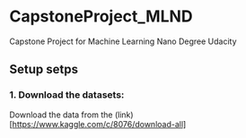 # CapstoneProject_MLND
Capstone Project for Machine Learning Nano Degree Udacity


## Setup setps

### 1. Download the datasets:

Download the data from the (link)[https://www.kaggle.com/c/8076/download-all]

